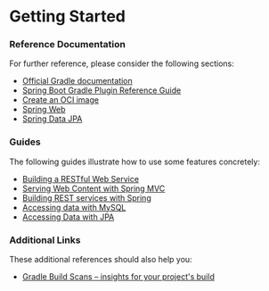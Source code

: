 # Getting Started

### Reference Documentation
For further reference, please consider the following sections:

* [Official Gradle documentation](https://docs.gradle.org)
* [Spring Boot Gradle Plugin Reference Guide](https://docs.spring.io/spring-boot/docs/3.1.0-M1/gradle-plugin/reference/html/)
* [Create an OCI image](https://docs.spring.io/spring-boot/docs/3.1.0-M1/gradle-plugin/reference/html/#build-image)
* [Spring Web](https://docs.spring.io/spring-boot/docs/3.1.0-M1/reference/htmlsingle/#web)
* [Spring Data JPA](https://docs.spring.io/spring-boot/docs/3.1.0-M1/reference/htmlsingle/#data.sql.jpa-and-spring-data)

### Guides
The following guides illustrate how to use some features concretely:

* [Building a RESTful Web Service](https://spring.io/guides/gs/rest-service/)
* [Serving Web Content with Spring MVC](https://spring.io/guides/gs/serving-web-content/)
* [Building REST services with Spring](https://spring.io/guides/tutorials/rest/)
* [Accessing data with MySQL](https://spring.io/guides/gs/accessing-data-mysql/)
* [Accessing Data with JPA](https://spring.io/guides/gs/accessing-data-jpa/)

### Additional Links
These additional references should also help you:

* [Gradle Build Scans – insights for your project's build](https://scans.gradle.com#gradle)

